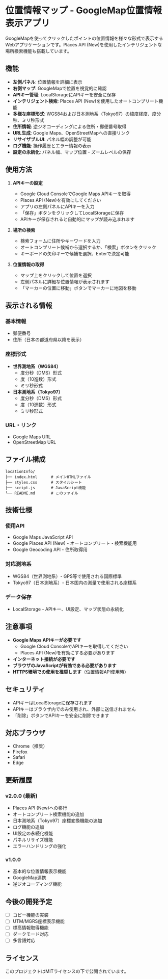 # 位置情報マップ - GoogleMap位置情報表示アプリ

GoogleMapを使ってクリックしたポイントの位置情報を様々な形式で表示するWebアプリケーションです。Places API (New)を使用したインテリジェントな場所検索機能も搭載しています。

## 機能

- **左側パネル**: 位置情報を詳細に表示
- **右側マップ**: GoogleMapで位置を視覚的に確認
- **APIキー管理**: LocalStorageにAPIキーを安全に保存
- **インテリジェント検索**: Places API (New)を使用したオートコンプリート機能
- **多様な座標形式**: WGS84および日本測地系（Tokyo97）の緯度経度、度分秒、ミリ秒形式
- **住所情報**: 逆ジオコーディングによる住所・郵便番号取得
- **URL生成**: Google Maps、OpenStreetMapへの直接リンク
- **リサイザブルUI**: パネル幅の調整が可能
- **ログ機能**: 操作履歴とエラー情報の表示
- **設定の永続化**: パネル幅、マップ位置・ズームレベルの保存

## 使用方法

1. **APIキーの設定**
   - Google Cloud ConsoleでGoogle Maps APIキーを取得
   - Places API (New)を有効にしてください
   - アプリの左側パネルにAPIキーを入力
   - 「保存」ボタンをクリックしてLocalStorageに保存
   - APIキーが保存されると自動的にマップが読み込まれます

2. **場所の検索**
   - 検索フォームに住所やキーワードを入力
   - オートコンプリート候補から選択するか、「検索」ボタンをクリック
   - キーボードの矢印キーで候補を選択、Enterで決定可能

3. **位置情報の取得**
   - マップ上をクリックして位置を選択
   - 左側パネルに詳細な位置情報が表示されます
   - 「マーカーの位置に移動」ボタンでマーカーに地図を移動

## 表示される情報

### 基本情報
- 郵便番号
- 住所（日本の都道府県以降を表示）

### 座標形式
- **世界測地系（WGS84）**
  - 度分秒（DMS）形式
  - 度（10進数）形式
  - ミリ秒形式
- **日本測地系（Tokyo97）**
  - 度分秒（DMS）形式
  - 度（10進数）形式
  - ミリ秒形式

### URL・リンク
- Google Maps URL
- OpenStreetMap URL

## ファイル構成

```
locationInfo/
├── index.html      # メインHTMLファイル
├── styles.css      # スタイルシート
├── script.js       # JavaScript機能
└── README.md       # このファイル
```

## 技術仕様

### 使用API
- Google Maps JavaScript API
- Google Places API (New) - オートコンプリート・検索機能用
- Google Geocoding API - 住所取得用

### 対応測地系
- WGS84（世界測地系）- GPS等で使用される国際標準
- Tokyo97（日本測地系）- 日本国内の測量で使用される座標系

### データ保存
- LocalStorage - APIキー、UI設定、マップ状態の永続化

## 注意事項

- **Google Maps APIキーが必要です**
  - Google Cloud ConsoleでAPIキーを取得してください
  - Places API (New)を有効にする必要があります
- **インターネット接続が必要です**
- **ブラウザのJavaScriptが有効である必要があります**
- **HTTPS環境での使用を推奨します**（位置情報API使用時）

## セキュリティ

- APIキーはLocalStorageに保存されます
- APIキーはブラウザ内でのみ使用され、外部に送信されません
- 「削除」ボタンでAPIキーを安全に削除できます

## 対応ブラウザ

- Chrome（推奨）
- Firefox
- Safari
- Edge

## 更新履歴

### v2.0.0 (最新)
- Places API (New)への移行
- オートコンプリート検索機能の追加
- 日本測地系（Tokyo97）座標変換機能の追加
- ログ機能の追加
- UI設定の永続化機能
- パネルリサイズ機能
- エラーハンドリングの強化

### v1.0.0
- 基本的な位置情報表示機能
- GoogleMap連携
- 逆ジオコーディング機能

## 今後の開発予定

- [ ] コピー機能の実装
- [ ] UTM/MGRS座標表示機能
- [ ] 標高情報取得機能
- [ ] ダークモード対応
- [ ] 多言語対応

## ライセンス

このプロジェクトはMITライセンスの下で公開されています。
